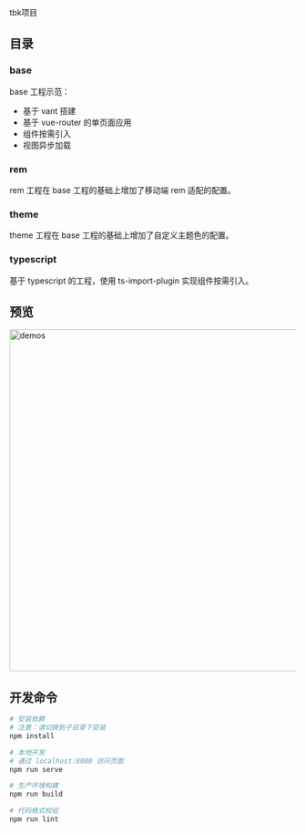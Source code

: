 tbk项目

## 目录

### base
base 工程示范：
- 基于 vant 搭建
- 基于 vue-router 的单页面应用
- 组件按需引入
- 视图异步加载

### rem
rem 工程在 base 工程的基础上增加了移动端 rem 适配的配置。

### theme
theme 工程在 base 工程的基础上增加了自定义主题色的配置。

### typescript
基于 typescript 的工程，使用 ts-import-plugin 实现组件按需引入。


## 预览
<img src="https://img.yzcdn.cn/public_files/2017/11/16/4b7eb956ba7d30d374a2310124bdb5fe.png" alt="demos" width="600" />

## 开发命令

``` bash
# 安装依赖
# 注意：请切换到子目录下安装
npm install

# 本地开发
# 通过 localhost:8080 访问页面
npm run serve

# 生产环境构建
npm run build

# 代码格式校验
npm run lint
```
